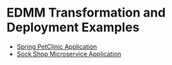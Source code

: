 
# EDMM Transformation and Deployment Examples

* [Spring PetClinic Application](petclinic)
* [Sock Shop Microservice Application](sockshop)
